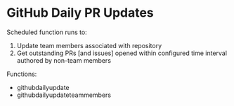 # GitHub Daily PR Updates

Scheduled function runs to:

1. Update team members associated with repository
2. Get outstanding PRs [and issues] opened within configured time interval authored by non-team members


Functions:
- githubdailyupdate
- githubdailyupdateteammembers
